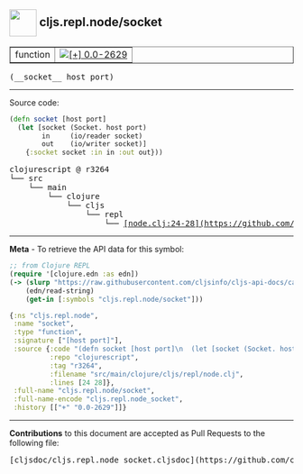 ## <img width="48px" valign="middle" src="http://i.imgur.com/Hi20huC.png"> cljs.repl.node/socket

 <table border="1">
<tr>

<td>function</td>
<td><a href="https://github.com/cljsinfo/cljs-api-docs/tree/0.0-2629"><img valign="middle" alt="[+] 0.0-2629" src="https://img.shields.io/badge/+-0.0--2629-lightgrey.svg"></a> </td>
</tr>
</table>

 <samp>
(__socket__ host port)<br>
</samp>

---





Source code:

```clj
(defn socket [host port]
  (let [socket (Socket. host port)
        in     (io/reader socket)
        out    (io/writer socket)]
    {:socket socket :in in :out out}))
```

 <pre>
clojurescript @ r3264
└── src
    └── main
        └── clojure
            └── cljs
                └── repl
                    └── <ins>[node.clj:24-28](https://github.com/clojure/clojurescript/blob/r3264/src/main/clojure/cljs/repl/node.clj#L24-L28)</ins>
</pre>


---

__Meta__ - To retrieve the API data for this symbol:

```clj
;; from Clojure REPL
(require '[clojure.edn :as edn])
(-> (slurp "https://raw.githubusercontent.com/cljsinfo/cljs-api-docs/catalog/cljs-api.edn")
    (edn/read-string)
    (get-in [:symbols "cljs.repl.node/socket"]))
```

```clj
{:ns "cljs.repl.node",
 :name "socket",
 :type "function",
 :signature ["[host port]"],
 :source {:code "(defn socket [host port]\n  (let [socket (Socket. host port)\n        in     (io/reader socket)\n        out    (io/writer socket)]\n    {:socket socket :in in :out out}))",
          :repo "clojurescript",
          :tag "r3264",
          :filename "src/main/clojure/cljs/repl/node.clj",
          :lines [24 28]},
 :full-name "cljs.repl.node/socket",
 :full-name-encode "cljs.repl.node_socket",
 :history [["+" "0.0-2629"]]}

```

---

__Contributions__ to this document are accepted as Pull Requests to the following file:

 <pre>
[cljsdoc/cljs.repl.node_socket.cljsdoc](https://github.com/cljsinfo/cljs-api-docs/blob/master/cljsdoc/cljs.repl.node_socket.cljsdoc)
</pre>

